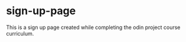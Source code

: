 # sign-up-page

This is a sign up page created while completing the odin project course curriculum.

